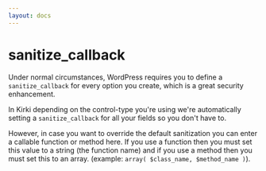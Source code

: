 ```yaml
---
layout: docs
---
```


# sanitize_callback

Under normal circumstances, WordPress requires you to define a `sanitize_callback` for every option you create, which is a great security enhancement.

In Kirki depending on the control-type you're using we're automatically setting a `sanitize_callback` for all your fields so you don't have to.

However, in case you want to override the default sanitization you can enter a callable function or method here. If you use a function then you must set this value to a string (the function name) and if you use a method then you must set this to an array. (example: `array( $class_name, $method_name )`).
